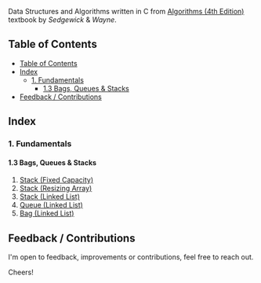 
Data Structures and Algorithms written in C from [Algorithms (4th Edition)](https://algs4.cs.princeton.edu/home/) textbook by *Sedgewick* & *Wayne*.

## Table of Contents

- [Table of Contents](#table-of-contents)
- [Index](#index)
  - [1. Fundamentals](#1-fundamentals)
    - [1.3 Bags, Queues \& Stacks](#13-bags-queues--stacks)
- [Feedback / Contributions](#feedback--contributions)

## Index

### 1. Fundamentals

#### 1.3 Bags, Queues & Stacks

1. [Stack (Fixed Capacity)](./src/stack_fixed_capacity.c)
1. [Stack (Resizing Array)](./src/stack_resizing_array.c)
1. [Stack (Linked List)](./src/stack_linked_list.c)
1. [Queue (Linked List)](./src/queue_linked_list.c)
1. [Bag (Linked List)](./src/bag_linked.c)

## Feedback / Contributions

I'm open to feedback, improvements or contributions, feel free to reach out.

Cheers!
